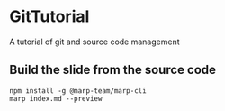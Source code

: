 # GitTutorial
A tutorial of git and source code management

## Build the slide from the source code

```
npm install -g @marp-team/marp-cli
marp index.md --preview
```
